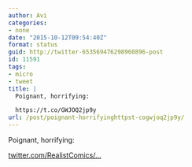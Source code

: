 ```yaml
---
author: Avi
categories:
- none
date: "2015-10-12T09:54:40Z"
format: status
guid: http://twitter-653569476298960896-post
id: 11591
tags:
- micro
- tweet
title: |
  Poignant, horrifying:

  https://t.co/GWJOQ2jp9y
url: /post/poignant-horrifyinghttpst-cogwjoq2jp9y/
---
```

Poignant, horrifying:

[twitter.com/RealistComics/…](https://twitter.com/RealistComics/status/653559158864760832)